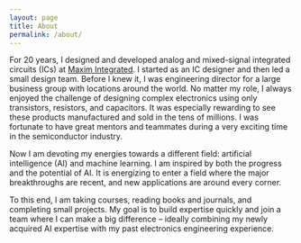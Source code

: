 ```yaml
---
layout: page
title: About
permalink: /about/
---
```

For 20 years, I designed and developed analog and mixed-signal integrated circuits (ICs) at [Maxim Integrated](https://www.maximintegrated.com/). I started as an IC designer and then led a small design team. Before I knew it, I was engineering director for a large business group with locations around the world. No matter my role, I always enjoyed the challenge of designing complex electronics using only transistors, resistors, and capacitors. It was especially rewarding to see these products manufactured and sold in the tens of millions. I was fortunate to have great mentors and teammates during a very exciting time in the semiconductor industry.

Now I am devoting my energies towards a different field: artificial intelligence (AI) and machine learning. I am inspired by both the progress and the potential of AI. It is energizing to enter a field where the major breakthroughs are recent, and new applications are around every corner.

To this end, I am taking courses, reading books and journals, and completing small projects. My goal is to build expertise quickly and join a team where I can make a big difference – ideally combining my newly acquired AI expertise with my past electronics engineering experience.


